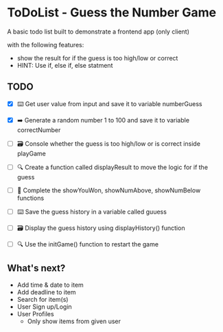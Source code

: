 # ToDoList - Guess the Number Game

A basic todo list built to demonstrate a frontend app (only client)

with the following features:

- show the result for if the guess is too high/low or correct
- HINT: Use if, else if, else statment

## TODO

- [x] ⌨️ Get user value from input and save it to variable numberGuess
- [x] ➡️ Generate a random number 1 to 100 and save it to variable correctNumber
- [ ] 🗃 Console whether the guess is too high/low or is correct inside playGame
- [ ] 🔍 Create a function called displayResult to move the logic for if the guess
- [ ] 🙈 Complete the showYouWon, showNumAbove, showNumBelow functions
- [ ] ⌨️ Save the guess history in a variable called guuess
- [ ] 🗃 Display the guess history using displayHistory() function
- [ ] 🔍 Use the initGame() function to restart the game


## What's next?

- Add time & date to item
- Add deadline to item
- Search for item(s)
- User Sign up/Login
- User Profiles
  - Only show items from given user
